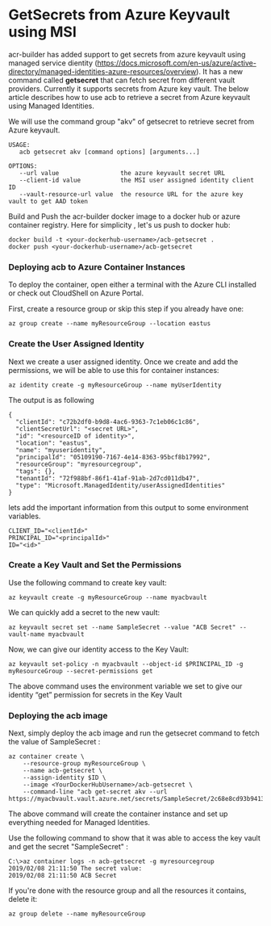 # GetSecrets from Azure Keyvault using MSI

acr-builder has added support to get secrets from azure keyvault using managed service dientity (https://docs.microsoft.com/en-us/azure/active-directory/managed-identities-azure-resources/overview). It has a new command called **getsecret** that can fetch secret from different vault providers. Currently it supports secrets from Azure key vault. The below article describes how to use acb to retrieve a secret from Azure keyvault using Managed Identities. 

We will use the command group "akv" of getsecret to retrieve secret from Azure keyvault.

```
USAGE:
   acb getsecret akv [command options] [arguments...]

OPTIONS:
   --url value                 the azure keyvault secret URL
   --client-id value           the MSI user assigned identity client ID
   --vault-resource-url value  the resource URL for the azure key vault to get AAD token
```

Build and Push the acr-builder docker image to a docker hub or azure container registry. Here for simplicity , let's us push to docker hub:

```
docker build -t <your-dockerhub-username>/acb-getsecret .
docker push <your-dockerhub-username>/acb-getsecret
```

### Deploying acb to Azure Container Instances
To deploy the container, open either a terminal with the Azure CLI installed or check out CloudShell on Azure Portal.

First, create a resource group or skip this step if you already have one:

```
az group create --name myResourceGroup --location eastus
```

### Create the User Assigned Identity

Next we create a user assigned identity. Once we create and add the permissions, we will be able to use this for container instances:

```
az identity create -g myResourceGroup --name myUserIdentity
```

The output is as following
```
{
  "clientId": "c72b2df0-b9d8-4ac6-9363-7c1eb06c1c86",
  "clientSecretUrl": "<secret URL>",
  "id": "<resourceID of identity>",
  "location": "eastus",
  "name": "myuseridentity",
  "principalId": "05109190-7167-4e14-8363-95bcf8b17992",
  "resourceGroup": "myresourcegroup",
  "tags": {},
  "tenantId": "72f988bf-86f1-41af-91ab-2d7cd011db47",
  "type": "Microsoft.ManagedIdentity/userAssignedIdentities"
}
```

lets add the important information from this output to some environment variables.

```
CLIENT_ID="<clientId>"
PRINCIPAL_ID="<principalId>"
ID="<id>"
```

### Create a Key Vault and Set the Permissions
Use the following command to create key vault:

```
az keyvault create -g myResourceGroup --name myacbvault
```

We can quickly add a secret to the new vault:

```
az keyvault secret set --name SampleSecret --value "ACB Secret" --vault-name myacbvault
```
Now, we can give our identity access to the Key Vault:

```
az keyvault set-policy -n myacbvault --object-id $PRINCIPAL_ID -g myResourceGroup --secret-permissions get
```
The above command uses the environment variable we set to give our identity “get” permission for secrets in the Key Vault

### Deploying the acb image

Next, simply deploy the acb image and run the getsecret command to fetch the value of SampleSecret :

```
az container create \
    --resource-group myResourceGroup \
    --name acb-getsecret \
    --assign-identity $ID \
    --image <YourDockerHubUsername>/acb-getsecret \
    --command-line "acb get-secret akv --url https://myacbvault.vault.azure.net/secrets/SampleSecret/2c68e8cd93b941389ac2ad735ffc0353
```
The above command will create the container instance and set up everything needed for Managed Identities.

Use the following command to show that it was able to access the key vault and get the secret "SampleSecret" :

```
C:\>az container logs -n acb-getsecret -g myresourcegroup
2019/02/08 21:11:50 The secret value:
2019/02/08 21:11:50 ACB Secret
```

If you're done with the resource group and all the resources it contains, delete it:

```
az group delete --name myResourceGroup
```